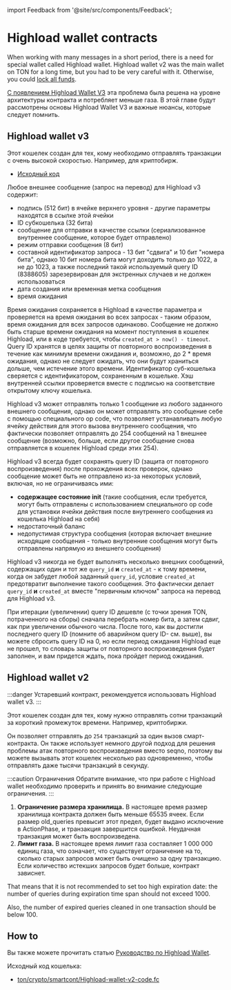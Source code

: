 import Feedback from '@site/src/components/Feedback';

# Highload wallet contracts

When working with many messages in a short period, there is a need for special wallet called Highload wallet. Highload wallet v2 was the main wallet on TON for a long time, but you had to be very careful with it. Otherwise, you could [lock all funds](https://t.me/tonstatus/88).

[С появлением Highload Wallet V3](https://github.com/ton-blockchain/Highload-wallet-contract-v3) эта проблема была решена на уровне архитектуры контракта и потребляет меньше газа. В этой главе будут рассмотрены основы Highload Wallet V3 и важные нюансы, которые следует помнить.

## Highload wallet v3

Этот кошелек создан для тех, кому необходимо отправлять транзакции с очень высокой скоростью. Например, для криптобирж.

- [Исходный код](https://github.com/ton-blockchain/Highload-wallet-contract-v3)

Любое внешнее сообщение (запрос на перевод) для Highload v3 содержит:

- подпись (512 бит) в ячейке верхнего уровня - другие параметры находятся в ссылке этой ячейки
- ID субкошелька (32 бита)
- сообщение для отправки в качестве ссылки (сериализованное внутреннее сообщение, которое будет отправлено)
- режим отправки сообщения (8 бит)
- составной идентификатор запроса - 13 бит "сдвига" и 10 бит "номера бита", однако 10 бит номера бита могут доходить только до 1022, а не до 1023, а также последний такой используемый query ID (8388605) зарезервирован для экстренных случаев и не должен использоваться
- дата создания или временная метка сообщения
- время ожидания

Время ожидания сохраняется в Highload в качестве параметра и проверяется на время ожидания во всех запросах - таким образом, время ожидания для всех запросов одинаково. Сообщение не должно быть старше времени ожидания на момент поступления в кошелек Highload, или в коде требуется, чтобы `created_at > now() - timeout`. Query ID хранятся в целях защиты от повторного воспроизведения в течение как минимум времени ожидания и, возможно, до 2 \* время ожидания, однако не следует ожидать, что они будут храниться дольше, чем истечение этого времени. Идентификатор суб-кошелька сверяется с идентификатором, сохраненным в кошельке. Хэш внутренней ссылки проверяется вместе с подписью на соответствие открытому ключу кошелька.

Highload v3 может отправлять только 1 сообщение из любого заданного внешнего сообщения, однако он может отправлять это сообщение себе с помощью специального op code, что позволяет устанавливать любую ячейку действия для этого вызова внутреннего сообщения, что фактически позволяет отправлять до 254 сообщений на 1 внешнее сообщение (возможно, больше, если другое сообщение снова отправляется в кошелек Highload среди этих 254).

Highload v3 всегда будет сохранять query ID (защита от повторного воспроизведения) после прохождения всех проверок, однако сообщение может быть не отправлено из-за некоторых условий, включая, но не ограничиваясь ими:

- **содержащее состояние init** (такие сообщения, если требуется, могут быть отправлены с использованием специального op code для установки ячейки действия после внутреннего сообщения из кошелька Highload на себя)
- недостаточный баланс
- недопустимая структура сообщения (которая включает внешние исходящие сообщения - только внутренние сообщения могут быть отправлены напрямую из внешнего сообщения)

Highload v3 никогда не будет выполнять несколько внешних сообщений, содержащих один и тот же `query_id` **и** `created_at` - к тому времени, когда он забудет любой заданный `query_id`, условие `created_at` предотвратит выполнение такого сообщения. Это фактически делает `query_id` **и** `created_at` вместе "первичным ключом" запроса на перевод для Highload v3.

При итерации (увеличении) query ID дешевле (с точки зрения TON, потраченного на сборы) сначала перебрать номер бита, а затем сдвиг, как при увеличении обычного числа. После того, как вы достигли последнего query ID (помните об аварийном query ID- см. выше), вы можете сбросить query ID на 0, но если период ожидания Highload еще не прошел, то словарь защиты от повторного воспроизведения будет заполнен, и вам придется ждать, пока пройдет период ожидания.

## Highload wallet v2

:::danger
Устаревший контракт, рекомендуется использовать Highload wallet v3.
:::

Этот кошелек создан для тех, кому нужно отправлять сотни транзакций за короткий промежуток времени. Например, криптобиржи.

Он позволяет отправлять до `254` транзакций за один вызов смарт-контракта. Он также использует немного другой подход для решения проблемы атак повторного воспроизведения вместо seqno, поэтому вы можете вызывать этот кошелек несколько раз одновременно, чтобы отправлять даже тысячи транзакций в секунду.

:::caution Ограничения
Обратите внимание, что при работе с Highload wallet необходимо проверить и принять во внимание следующие ограничения.
:::

1. **Ограничение размера хранилища.** В настоящее время размер хранилища контракта должен быть меньше 65535 ячеек. Если размер
 old_queries превысит этот предел, будет выдано исключение в ActionPhase, и транзакция завершится ошибкой.
 Неудачная транзакция может быть воспроизведена.
2. **Лимит газа.** В настоящее время лимит газа составляет 1 000 000 единиц газа, что означает, что существует ограничение на то, сколько старых запросов может быть очищено за одну транзакцию. Если количество истекших запросов будет больше, контракт зависнет.

That means that it is not recommended to set too high expiration date:
the number of queries during expiration time span should not exceed 1000.

Also, the number of expired queries cleaned in one transaction should be below 100.

## How to

Вы также можете прочитать статью [Руководство по Highload Wallet](/v3/guidelines/smart-contracts/howto/wallet#-high-load-wallet-v3).

Исходный код кошелька:

- [ton/crypto/smartcont/Highload-wallet-v2-code.fc](https://github.com/ton-blockchain/ton/blob/master/crypto/smartcont/new-highload-wallet-v2.fif)

<Feedback />

